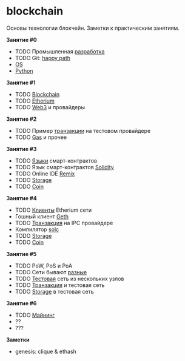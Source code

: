 # blockchain

Основы технологии блокчейн. Заметки к практическим занятиям.

**Занятие #0**

- TODO Промышленная [разработка](00/development.md)
- TODO Git: [happy path](00/git.md)
- [OS](00/os.md)
- [Python](00/python.md)

**Занятие #1**

- TODO [Blockchain](01/blockchain.md)
- TODO [Etherium](01/etherium.md) 
- TODO [Web3](01/web3.md) и провайдеры

**Занятие #2**

- TODO Пример [транзакции](02/transaction.md) на тестовом провайдере
- TODO [Gas](02/gas.md) и прочее

**Занятие #3**

- TODO [Языки](03/contract.md) смарт-контрактов 
- TODO Язык смарт-контрактов [Solidity](03/solidity.md)
- TODO Online IDE [Remix](03/remix.md)
- TODO [Storage](03/storage.md)
- TODO [Coin](03/coin.md)

**Занятие #4**

- TODO [Клиенты](04/client.md) Etherium сети
- Гошный клиент [Geth](04/geth.md)
- TODO [Транзакция](04/transaction.md) на IPC провайдере
- Компилятор [solc](04/solc.md)
- TODO [Storage](04/storage.md)
- TODO [Coin](04/coin.md)

**Занятие #5**

- TODO PoW, PoS и PoA
- TODO Сети бывают [разные](05/net.md)
- TODO [Тестовая](05/testnet.md) сеть из нескольких узлов
- TODO [Транзакция](05/transaction.md) и тестовая сеть
- TODO [Storage](05/storage.md) в тестовая сеть

**Занятие #6**

- TODO [Майнинг](06/mining.md)
- ??
- ???

**Заметки**

- genesis: clique & ethash